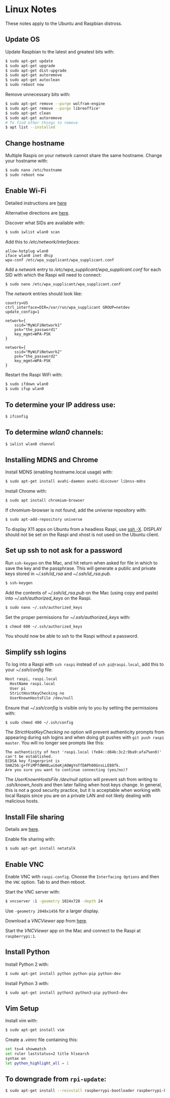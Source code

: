 # Linux Notes

These notes apply to the Ubuntu and Raspbian distross.

## Update OS

Update Raspbian to the latest and greatest bits with:
```bash
$ sudo apt-get update
$ sudo apt-get upgrade
$ sudo apt-get dist-upgrade
$ sudo apt-get autoremove
$ sudo apt-get autoclean
$ sudo reboot now
```

Remove unnecessary bits with:
```bash
$ sudo apt-get remove --purge wolfram-engine
$ sudo apt-get remove --purge libreoffice*
$ sudo apt-get clean
$ sudo apt-get autoremove
# To find other things to remove
$ apt list --installed
```

## Change hostname
Multiple Raspis on your network cannot share the same hostname. Change your hostname with:

```bash
$ sudo nano /etc/hostname
$ sudo reboot now
```

## Enable Wi-Fi
Detailed instructions are 
[here](http://www.makeuseof.com/tag/setup-wi-fi-bluetooth-raspberry-pi-3/)

Alternative directions are [here](https://learn.adafruit.com/adafruits-raspberry-pi-lesson-3-network-setup/setting-up-wifi-with-occidentalis).

Discover what SIDs are available with:
```bash
$ sudo iwlist wlan0 scan
```

Add this to */etc/network/interfaces*:
```
allow-hotplug wlan0
iface wlan0 inet dhcp
wpa-conf /etc/wpa_supplicant/wpa_supplicant.conf
```

Add a *network* entry to */etc/wpa_supplicant/wpa_supplicant.conf*
for each SID with which the Raspi will need to connect:
```bash
$ sudo nano /etc/wpa_supplicant/wpa_supplicant.conf
```

The *network* entries should look like:
```snakeyaml
country=US
ctrl_interface=DIR=/var/run/wpa_supplicant GROUP=netdev
update_config=1

network={
    ssid="MyWiFiNetwork1"
    psk="the_password1"
    key_mgmt=WPA-PSK
}

network={
    ssid="MyWiFiNetwork2"
    psk="the_password2"
    key_mgmt=WPA-PSK
}   
```

Restart the Raspi WiFi with:
```bash
$ sudo ifdown wlan0
$ sudo ifup wlan0
```

## To determine your IP address use:
```bash
$ ifconfig
```

## To determine *wlan0* channels:
```bash
$ iwlist wlan0 channel
```

## Installing MDNS and Chrome

Install MDNS (enabling hostname.local usage) with: 

```bash
$ sudo apt-get install avahi-daemon avahi-discover libnss-mdns
```

Install Chrome with:
```bash
$ sudo apt install chromium-browser
```

If chromium-browser is not found, add the *universe* repository with:
```bash
$ sudo apt-add-repository universe
```


To display X11 apps on Ubuntu from a headless Raspi,
use [ssh -X](https://unix.stackexchange.com/questions/12755/how-to-forward-x-over-ssh-to-run-graphics-applications-remotely).
DISPLAY should not be set on the Raspi and xhost is not used on the Ubuntu client.


## Set up ssh to not ask for a password

Run `ssh-keygen` on the Mac, and hit return when asked for file in which to save the key and the passphrase.
This will generate a public and private keys stored in *~/.ssh/id_rsa* and *~/.ssh/id_rsa.pub*.

```bash
$ ssh-keygen
```

Add the contents of *~/.ssh/id_rsa.pub* on the Mac (using copy and paste) 
into *~/.ssh/authorized_keys* on the Raspi.

```bash
$ sudo nano ~/.ssh/authorized_keys
```

Set the proper permissions for *~/.ssh/authorized_keys* with:
```bash
$ chmod 600 ~/.ssh/authorized_keys
```

You should now be able to ssh to the Raspi without a password.

## Simplify ssh logins

To log into a Raspi with `ssh raspi` instead of `ssh pi@raspi.local`, add this to your *~/.ssh/config* file:
```bash
Host raspi, raspi.local
  HostName raspi.local
  User pi
  StrictHostKeyChecking no
  UserKnownHostsFile /dev/null
```

Ensure that *~/.ssh/config* is visible only to you by setting the permissions with:
```bash
$ sudo chmod 400 ~/.ssh/config
```

The *StrictHostKeyChecking no* option will prevent authenticity prompts from appearing during ssh logins 
and when doing git pushes with `git push raspi master`. 
You will no longer see prompts like this:
```
The authenticity of host 'raspi.local (fe84::d84b:3c2:9ba9:afa7%en0)' can't be established.
ECDSA key fingerprint is SHA256:g+fFiMPfdWH8Lwi6eKjAOWgYoTfDAPh00GnsLLE88fk.
Are you sure you want to continue connecting (yes/no)? 
```

The *UserKnownHostsFile /dev/null* option will prevent ssh from writing to *.ssh/known_hosts*
and then later failing when host keys change. In general, this is not a good security practice,
but it is acceptable when working with local Raspis since you are on a private LAN and
not likely dealing with malicious hosts.

## Install File sharing

Details are [here](http://www.instructables.com/id/How-to-share-files-between-Mac-OSX-and-Raspberry-P/?ALLSTEPS).

Enable file sharing with:
```bash
$ sudo apt-get install netatalk
```

## Enable VNC

Enable VNC with `raspi-config`. Choose the `Interfacing Options` and then 
the `VNC` option. Tab to <Finish> and then reboot.

Start the VNC server with:
```bash
$ vncserver :1 -geometry 1024x728 -depth 24
```

Use `-geometry 2048x1456` for a larger display.

Download a *VNCViewer* app from 
[here](https://www.realvnc.com/download/viewer/). 

Start the *VNCViewer* app on the Mac and connect to the Raspi at `raspberrypi:1`.

## Install Python

Install Python 2 with:
```bash
$ sudo apt-get install python python-pip python-dev
```

Install Python 3 with:
```bash
$ sudo apt-get install python3 python3-pip python3-dev
```

## Vim Setup

Install vim with:
```bash
$ sudo apt-get install vim
```

Create a *.vimrc* file containing this:
```bash
set ts=4 showmatch
set ruler laststatus=2 title hlsearch
syntax on
let python_highlight_all = 1
```

## To downgrade from `rpi-update`:
```bash
$ sudo apt-get install --reinstall raspberrypi-bootloader raspberrypi-kernel
```

